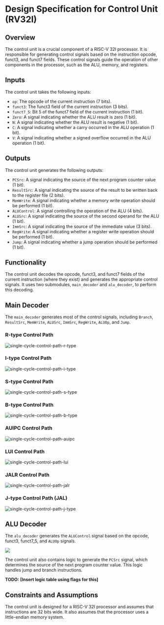 # Design Specification for Control Unit (RV32I)

## Overview
The control unit is a crucial component of a RISC-V 32I processor. It is responsible for generating control signals based on the instruction opcode, funct3, and funct7 fields. These control signals guide the operation of other components in the processor, such as the ALU, memory, and registers.

## Inputs
The control unit takes the following inputs:

- `op`: The opcode of the current instruction (7 bits).
- `funct3`: The funct3 field of the current instruction (3 bits).
- `funct7_5`: Bit 5 of the funct7 field of the current instruction (1 bit).
- `Zero`: A signal indicating whether the ALU result is zero (1 bit).
- `N`: A signal indicating whether the ALU result is negative (1 bit).
- `C`: A signal indicating whether a carry occurred in the ALU operation (1 bit).
- `V`: A signal indicating whether a signed overflow occurred in the ALU operation (1 bit).

## Outputs
The control unit generates the following outputs:

- `PCSrc`: A signal indicating the source of the next program counter value (1 bit).
- `ResultSrc`: A signal indicating the source of the result to be written back to the register file (2 bits).
- `MemWrite`: A signal indicating whether a memory write operation should be performed (1 bit).
- `ALUControl`: A signal controlling the operation of the ALU (4 bits).
- `ALUSrc`: A signal indicating the source of the second operand for the ALU (1 bit).
- `ImmSrc`: A signal indicating the source of the immediate value (3 bits).
- `RegWrite`: A signal indicating whether a register write operation should be performed (1 bit).
- `Jump`: A signal indicating whether a jump operation should be performed (1 bit).

## Functionality
The control unit decodes the opcode, funct3, and funct7 fields of the current instruction (where they exist) and generates the appropriate control signals. It uses two submodules, `main_decoder` and `alu_decoder`, to perform this decoding.

## Main Decoder

The `main_decoder` generates most of the control signals, including `Branch`, `ResultSrc`, `MemWrite`, `ALUSrc`, `ImmSrc`, `RegWrite`, `ALUOp`, and `Jump`.

### R-type Control Path
![single-cycle-control-path-r-type](/images/r-type_control_path.png)

### I-type Control Path
![single-cycle-control-path-i-type](/images/i-type_control_path.png)

### S-type Control Path
![single-cycle-control-path-s-type](/images/s-type_control_path.png)

### B-type Control Path
![single-cycle-control-path-b-type](/images/b-type_control_path.png)

### AUIPC Control Path
![single-cycle-control-path-auipc](/images/AUIPC_control_path.png)

### LUI Control Path
![single-cycle-control-path-lui](/images/LUI_control_path.png)

### JALR Control Path
![single-cycle-control-path-jalr](/images/JALR_control_path.png)

### J-type Control Path (JAL)
![single-cycle-control-path-j-type](/images/JAL_control_path.png)


## ALU Decoder

The `alu_decoder` generates the `ALUControl` signal based on the opcode, funct3, funct7_5, and `ALUOp` signals. 

![](/images/ALU_decoder.png)

The control unit also contains logic to generate the `PCSrc` signal, which determines the source of the next program counter value. This logic handles jump and branch instructions.

**TODO:** **[Insert logic table using flags for this]**

## Constraints and Assumptions
The control unit is designed for a RISC-V 32I processor and assumes that instructions are 32 bits wide. It also assumes that the processor uses a little-endian memory system.
